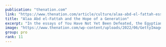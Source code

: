 ```yaml
---
publication: "thenation.com"
link: "https://www.thenation.com/article/culture/alaa-abd-el-fattah-essays/"
title: "Alaa Abd el-Fattah and the Hope of a Generation"
excerpt: "In the essays of You Have Not Yet Been Defeated, the Egyptian activist and blogger reminds us that democracy flourishes and falters at the interstices, the in-between spaces, and the squares where rev"
image: "https://www.thenation.com/wp-content/uploads/2022/06/GettyImages-1147419612.jpg"
group: pro
rank: 11
---
```

